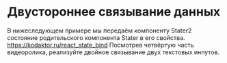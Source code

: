 # Двустороннее связывание данных

В нижеследующем примере мы передаём компоненту Stater2 состояние родительского компонента Stater в его свойства.
https://kodaktor.ru/react_state_bind 
Посмотрев четвёртую часть видеоролика, реализуйте двойное связывание двух текстовых инпутов.